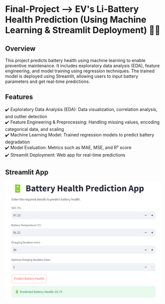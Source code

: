 # Final-Project --> EV's Li-Battery Health Prediction (Using Machine Learning & Streamlit Deployment) 🚗🔋

## Overview
This project predicts battery health using machine learning to enable preventive maintenance. It includes exploratory data analysis (EDA), feature engineering, and model training using regression techniques. The trained model is deployed using Streamlit, allowing users to input battery parameters and get real-time predictions.  

## Features
✔️ Exploratory Data Analysis (EDA): Data visualization, correlation analysis, and outlier detection  
✔️ Feature Engineering & Preprocessing: Handling missing values, encoding categorical data, and scaling  
✔️ Machine Learning Model: Trained regression models to predict battery degradation  
✔️ Model Evaluation: Metrics such as MAE, MSE, and R² score  
✔️ Streamlit Deployment: Web app for real-time predictions  

## Streamlit App

![Streamlit App](streamlit.PNG)
